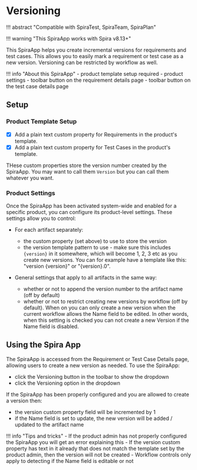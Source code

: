 # Versioning
!!! abstract "Compatible with SpiraTest, SpiraTeam, SpiraPlan"

!!! warning "This SpiraApp works with Spira v8.13+" 

This SpiraApp helps you create incremental versions for requirements and test cases. This allows you to easily mark a requirement or test case as a new version. Versioning can be restricted by workflow as well.

!!! info "About this SpiraApp"
    - product template setup required
    - product settings 
    - toolbar button on the requirement details page
    - toolbar button on the test case details page

## Setup
### Product Template Setup
- [x] Add a plain text custom property for Requirements in the product's template.
- [x] Add a plain text custom property for Test Cases in the product's template.

THese custom properties store the version number created by the SpiraApp. You may want to call them `Version` but you can call them whatever you want.

### Product Settings
Once the SpiraApp has been activated system-wide and enabled for a specific product, you can configure its product-level settings. These settings allow you to control:

- For each artifact separately:

    - the custom property (set above) to use to store the version
    - the version template pattern to use - make sure this includes `{version}` in it somewhere, which will become 1, 2, 3 etc as you create new versions. You can for example have a template like this: "version {version}" or "{version}.0".

- General settings that apply to all artifacts in the same way:

    - whether or not to append the version number to the artifact name (off by default)
    - whether or not to restrict creating new versions by workflow (off by default). When on you can only create a new version when the current workflow allows the Name field to be edited. In other words, when this setting is checked you can not create a new Version if the Name field is disabled.

## Using the Spira App
The SpiraApp is accessed from the Requirement or Test Case Details page, allowing users to create a new version as needed. To use the SpiraApp:

- click the Versioning button in the toolbar to show the dropdown
- click the Versioning option in the dropdown

If the SpiraApp has been properly configured and you are allowed to create a version then:

- the version custom property field will be incremented by 1
- if the Name field is set to update, the new version will be added / updated to the artifact name


!!! info "Tips and tricks"
    - If the product admin has not properly configured the SpiraApp you will get an error explaining this
    - If the version custom property has text in it already that does not match the template set by the product admin, then the version will not be created
    - Workflow controls only apply to detecting if the Name field is editable or not